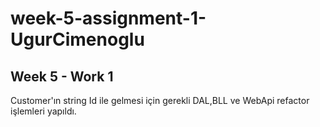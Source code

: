 # week-5-assignment-1-UgurCimenoglu
## Week 5 - Work 1
Customer'ın string Id ile gelmesi için gerekli DAL,BLL ve WebApi refactor işlemleri yapıldı.
